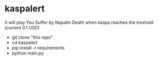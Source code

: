 # kaspalert

It will play You Suffer by Napalm Death when kaspa reaches the treshold (current 0.1 USD)

 * git clone "this repo"
 * cd kaspalert
 * pip install -r requirements
 * python main.py 
